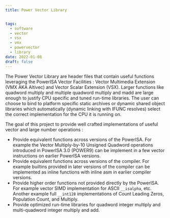 ```yaml
---
title: Power Vector Library 


tags:
  - software
  - vector
  - vsx
  - vmx
  - powervector
  - library
date: 2022-01-08
draft: false
---
```


The Power Vector Library are header files that contain useful functions leveraging the PowerISA Vector Facilities :
Vector Multimedia Extension (VMX AKA Altivec) and Vector Scalar Extension (VSX). Larger functions like
quadword multiply and multiple quadword multiply and madd are large enough to justify CPU specific and tuned run-time libraries.
The user can choose to bind to platform specific static archives or dynamic shared object libraries which automatically
(dynamic linking with IFUNC resolves) select the correct implementation for the CPU it is running on.  

The goal of this project to provide well crafted implementations of useful vector and large number operations :

- Provide equivalent functions across versions of the PowerISA.
  For example the Vector Multiply-by-10 Unsigned Quadword operations introduced in PowerISA 3.0 (POWER9) can be
  implement in a few vector instructions on earlier PowerISA versions.
- Provide equivalent functions across versions of the compiler.
  For example builtins provided in later versions of the compiler can be implemented as inline functions with inline asm in earlier compiler versions.
- Provide higher order functions not provided directly by the PowerISA.
  For example vector SIMD implementation for ASCII ``__isalpha``, etc.
  Another example full ``__int128`` implementations of Count Leading Zeros, Population Count, and Multiply.
- Provide optimized run-time libraries for quadword integer multiply and multi-quadword integer multiply and add.

